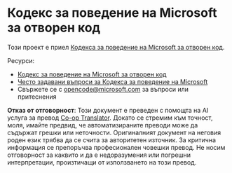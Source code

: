 <!--
CO_OP_TRANSLATOR_METADATA:
{
  "original_hash": "c06b12caf3c901eb3156e3dd5b0aea56",
  "translation_date": "2025-05-19T11:08:03+00:00",
  "source_file": "CODE_OF_CONDUCT.md",
  "language_code": "bg"
}
-->
# Кодекс за поведение на Microsoft за отворен код

Този проект е приел [Кодекса за поведение на Microsoft за отворен код](https://opensource.microsoft.com/codeofconduct/).

Ресурси:

- [Кодекс за поведение на Microsoft за отворен код](https://opensource.microsoft.com/codeofconduct/)
- [Често задавани въпроси за Кодекса за поведение на Microsoft](https://opensource.microsoft.com/codeofconduct/faq/)
- Свържете се с [opencode@microsoft.com](mailto:opencode@microsoft.com) за въпроси или притеснения

**Отказ от отговорност**:
Този документ е преведен с помощта на AI услуга за превод [Co-op Translator](https://github.com/Azure/co-op-translator). Докато се стремим към точност, моля, имайте предвид, че автоматизираните преводи може да съдържат грешки или неточности. Оригиналният документ на неговия роден език трябва да се счита за авторитетен източник. За критична информация се препоръчва професионален човешки превод. Не носим отговорност за каквито и да е недоразумения или погрешни интерпретации, произтичащи от използването на този превод.